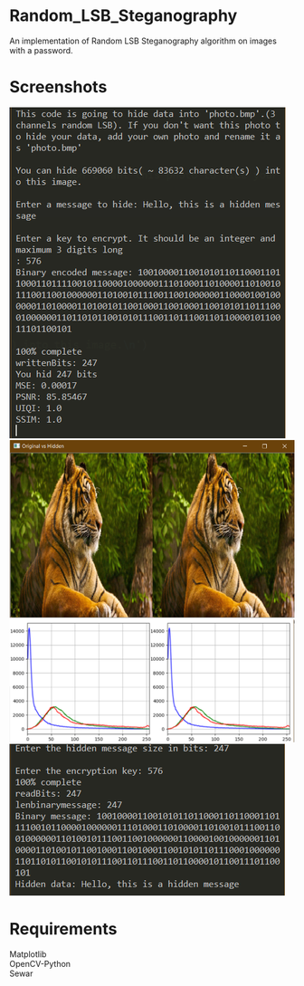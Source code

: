 # Random_LSB_Steganography
An implementation of Random LSB Steganography algorithm on images with a password.

# Screenshots

![screenshot](https://github.com/TolgaGolet/Random_LSB_Steganography/blob/master/Screenshots/Screenshot.PNG)
![screenshot](https://github.com/TolgaGolet/Random_LSB_Steganography/blob/master/Screenshots/Screenshot2.PNG)
![screenshot](https://github.com/TolgaGolet/Random_LSB_Steganography/blob/master/Screenshots/Screenshot3.PNG)
![screenshot](https://github.com/TolgaGolet/Random_LSB_Steganography/blob/master/Screenshots/Screenshot4.PNG)


# Requirements

Matplotlib <br/>
OpenCV-Python <br/>
Sewar
